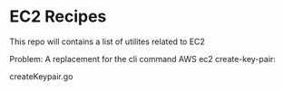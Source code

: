 # EC2 Recipes
This repo will contains a list of utilites related to EC2

Problem: A replacement for the cli command AWS ec2 create-key-pair:

createKeypair.go